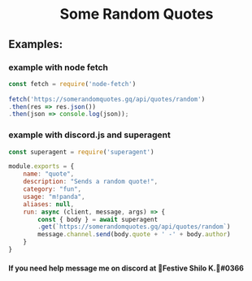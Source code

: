 <div align="center">
    <h1>Some Random Quotes</h1>
</div>

## Examples:
### example with node fetch

```js
const fetch = require('node-fetch')
    
fetch('https://somerandomquotes.gq/api/quotes/random')
.then(res => res.json())
.then(json => console.log(json));
```


### example with discord.js and superagent

```js
const superagent = require('superagent')

module.exports = {
    name: "quote",
    description: "Sends a random quote!",
    category: "fun",
    usage: "m!panda",
    aliases: null,
    run: async (client, message, args) => {
        const { body } = await superagent
        .get(`https://somerandomquotes.gq/api/quotes/random`)
        message.channel.send(body.quote + ' -' + body.author)
    }
}
```

#### If you need help message me on discord at 🎄Festive Shilo K.🎄#0366
